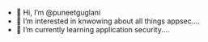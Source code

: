 - 👋 Hi, I’m @puneetguglani
- 👀 I’m interested in knwowing about all things appsec....
- 🌱 I’m currently learning application security....

<!---
puneetguglani/puneetguglani is a ✨ special ✨ repository because its `README.md` (this file) appears on your GitHub profile.
You can click the Preview link to take a look at your changes.
--->
